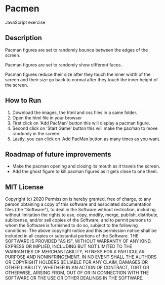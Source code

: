 # Pacmen
JavaScript exercise
<h2> Description </h2>
<p> Pacman figures are set to randomly bounce between the edges of the screen. </p>
<p> Pacman figures are set to randomly show different faces. </p>
<p> Pacman figures reduce their size after they touch the inner width of the screen and their size go back to normal after they touch the inner height of the screen. </p>
<h2> How to Run </h2>
<ol>
<li> Download the images, the html and css files in a same folder.</li> 
<li> Open the html file in your browser </li>
<li> First click on 'Add PacMan' button this will display a pacman figure. </li>
<li> Second click on 'Start Game' button this will make the pacman to move randomly in the screen. </li>
<li> Lastly, you can click on 'Add PacMan button as many times as you want. </li>
</ol>

<h2> Roadmap of future improvements </h2>

<ul>
<li> Make the pacman opening and closing its mouth as it travels the screen. </li>
<li> Add the ghost figure to kill pacman figures as it gets close to one them. </li>
</ul>

<h2>MIT License</h2>
<p>Copyright (c) 2020 Permission is hereby granted, free of charge, to any person obtaining a copy of this software and associated documentation files (the "Software"), to deal in the Software without restriction, including without limitation the rights to use, copy, modify, merge, publish, distribute, sublicense, and/or sell copies of the Software, and to permit persons to whom the Software is furnished to do so, subject to the following conditions: The above copyright notice and this permission notice shall be included in all copies or substantial portions of the Software. THE SOFTWARE IS PROVIDED "AS IS", WITHOUT WARRANTY OF ANY KIND, EXPRESS OR IMPLIED, INCLUDING BUT NOT LIMITED TO THE WARRANTIES OF MERCHANTABILITY, FITNESS FOR A PARTICULAR PURPOSE AND NONINFRINGEMENT. IN NO EVENT SHALL THE AUTHORS OR COPYRIGHT HOLDERS BE LIABLE FOR ANY CLAIM, DAMAGES OR OTHER LIABILITY, WHETHER IN AN ACTION OF CONTRACT, TORT OR OTHERWISE, ARISING FROM, OUT OF OR IN CONNECTION WITH THE SOFTWARE OR THE USE OR OTHER DEALINGS IN THE SOFTWARE.</p>
